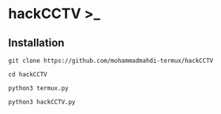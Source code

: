 # hackCCTV >_






## Installation

```git clone https://github.com/mohammadmahdi-termux/hackCCTV```

```cd hackCCTV```

```python3 termux.py```

```python3 hackCCTV.py```
